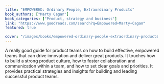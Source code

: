 ```yaml
---
title: "EMPOWERED: Ordinary People, Extraordinary Products"
book_authors: ["Marty Cagan"]
book_categories: ["Product, strategy and business"]
link: "https://www.goodreads.com/search?q=Empowered+Marty+Cagan"
featured: true

cover: "/images/books/empowered-ordinary-people-extraordinary-products.jpg"
---
```


A really good guide for product teams on how to build effective, empowered teams that can drive innovation and deliver great products. It touches how to build a strong product culture, how to foster collaboration and communication within a team, and how to set clear goals and priorities. It provides practical strategies and insights for building and leading successful product teams.